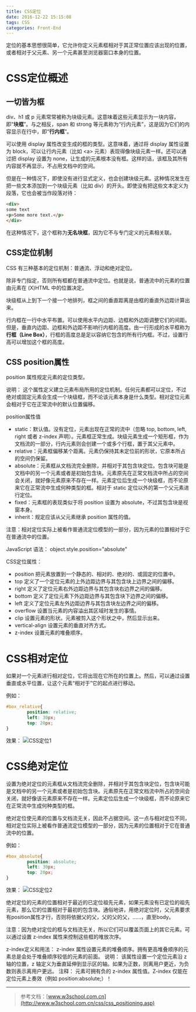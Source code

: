 ```yaml
---
title: CSS定位
date: 2016-12-22 15:15:08
tags: CSS
categories: Front-End
---
```

定位的基本思想很简单，它允许你定义元素框相对于其正常位置应该出现的位置，或者相对于父元素、另一个元素甚至浏览器窗口本身的位置。
<!--more-->
# CSS定位概述
## 一切皆为框
div、h1 或 p 元素常常被称为块级元素。这意味着这些元素显示为一块内容，即“**块框**”。与之相反，span 和 strong 等元素称为“行内元素”，这是因为它们的内容显示在行中，即“**行内框**”。

可以使用 display 属性改变生成的框的类型。这意味着，通过将 display 属性设置为 block，可以让行内元素（比如 &lt;a&gt; 元素）表现得像块级元素一样。还可以通过把 display 设置为 none，让生成的元素根本没有框。这样的话，该框及其所有内容就不再显示，不占用文档中的空间。

但是在一种情况下，即使没有进行显式定义，也会创建块级元素。这种情况发生在把一些文本添加到一个块级元素（比如 div）的开头。即使没有把这些文本定义为段落，它也会被当作段落对待：
```html
<div>
some text
<p>Some more text.</p>
</div>
```
在这种情况下，这个框称为**无名块框**，因为它不与专门定义的元素相关联。
## CSS定位机制
CSS 有三种基本的定位机制：普通流、浮动和绝对定位。

除非专门指定，否则所有框都在普通流中定位。也就是说，普通流中的元素的位置由元素在 (X)HTML 中的位置决定。

块级框从上到下一个接一个地排列，框之间的垂直距离是由框的垂直外边距计算出来。

行内框在一行中水平布置。可以使用水平内边距、边框和外边距调整它们的间距。但是，垂直内边距、边框和外边距不影响行内框的高度。由一行形成的水平框称为**行框（Line Box）**，行框的高度总是足以容纳它包含的所有行内框。不过，设置行高可以增加这个框的高度。

## CSS position属性
position 属性规定元素的定位类型。

说明：
这个属性定义建立元素布局所用的定位机制。任何元素都可以定位，不过绝对或固定元素会生成一个块级框，而不论该元素本身是什么类型。相对定位元素会相对于它在正常流中的默认位置偏移。

position属性值
- static：默认值。没有定位，元素出现在正常的流中（忽略 top, bottom, left, right 或者 z-index 声明）。元素框正常生成。块级元素生成一个矩形框，作为文档流的一部分，行内元素则会创建一个或多个行框，置于其父元素中。
- relative：元素框偏移某个距离。元素仍保持其未定位前的形状，它原本所占的空间仍保留。
- absolute：元素框从文档流完全删除，并相对于其包含块定位。包含块可能是文档中的另一个元素或者是初始包含块。元素原先在正常文档流中所占的空间会关闭，就好像元素原来不存在一样。元素定位后生成一个块级框，而不论原来它在正常流中生成何种类型的框。相对于 static 定位以外的第一个父元素进行定位。
- fixed：元素框的表现类似于将 position 设置为 absolute，不过其包含块是视窗本身。
- inherit：规定应该从父元素继承 position 属性的值。

注意：相对定位实际上被看作普通流定位模型的一部分，因为元素的位置相对于它在普通流中的位置。

JavaScript 语法：	object.style.position="absolute"

CSS定位属性：
- position	把元素放置到一个静态的、相对的、绝对的、或固定的位置中。
- top	定义了一个定位元素的上外边距边界与其包含块上边界之间的偏移。
- right	定义了定位元素右外边距边界与其包含块右边界之间的偏移。
- bottom	定义了定位元素下外边距边界与其包含块下边界之间的偏移。
- left	定义了定位元素左外边距边界与其包含块左边界之间的偏移。
- overflow	设置当元素的内容溢出其区域时发生的事情。
- clip	设置元素的形状。元素被剪入这个形状之中，然后显示出来。
- vertical-align	设置元素的垂直对齐方式。
- z-index	设置元素的堆叠顺序。

# CSS相对定位
如果对一个元素进行相对定位，它将出现在它所在的位置上。然后，可以通过设置垂直或水平位置，让这个元素“相对于”它的起点进行移动。

例如：
```css
#box_relative{
		position: relative;
		left: 30px;
		top: 20px;
}
```
效果：
![CSS定位1](http://ofolh8dcq.bkt.clouddn.com/CSS%E5%AE%9A%E4%BD%8D1.PNG)

# CSS绝对定位
设置为绝对定位的元素框从文档流完全删除，并相对于其包含块定位，包含块可能是文档中的另一个元素或者是初始包含块。元素原先在正常文档流中所占的空间会关闭，就好像该元素原来不存在一样。元素定位后生成一个块级框，而不论原来它在正常流中生成何种类型的框。

绝对定位使元素的位置与文档流无关，因此不占据空间。这一点与相对定位不同，相对定位实际上被看作普通流定位模型的一部分，因为元素的位置相对于它在普通流中的位置。

例如：
```css
#box_absolute{
		position: absolute;
		left: 30px;
		top: 20px;
}
```
效果：
![CSS定位2](http://ofolh8dcq.bkt.clouddn.com/CSS%E5%AE%9A%E4%BD%8D2.PNG)

绝对定位的元素的位置相对于最近的已定位祖先元素，如果元素没有已定位的祖先元素，那么它的位置相对于最初的包含块。通俗地讲，用绝对定位时，父元素要求有position属性才行，否则将依据父的父，父的父的父，......，直至body。

注意：因为绝对定位的框与文档流无关，所以它们可以覆盖页面上的其它元素。可以通过设置 z-index 属性来控制这些框的堆放次序。

z-index定义和用法：
z-index 属性设置元素的堆叠顺序。拥有更高堆叠顺序的元素总是会处于堆叠顺序较低的元素的前面。
说明：
该属性设置一个定位元素沿 z 轴的位置，z 轴定义为垂直延伸到显示区的轴。如果为正数，则离用户更近，为负数则表示离用户更远。
注释：
元素可拥有负的 z-index 属性值。Z-index 仅能在定位元素上奏效（例如 position:absolute;）！

















------------
> 参考文档：[www.w3school.com.cn](http://www.w3school.com.cn/css/css_positioning.asp)
